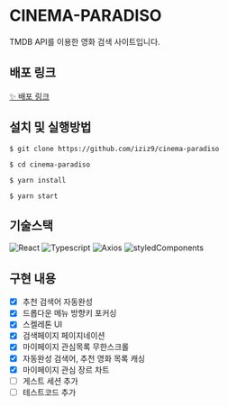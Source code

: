 # CINEMA-PARADISO
TMDB API를 이용한 영화 검색 사이트입니다.

## 배포 링크

[✨ 배포 링크](https://cinema-paradiso-green.vercel.app/)

## 설치 및 실행방법

```shell
$ git clone https://github.com/iziz9/cinema-paradiso

$ cd cinema-paradiso

$ yarn install

$ yarn start
```

## 기술스택

![React](https://img.shields.io/badge/ReactJS-61DAFB?style=for-the-badge&logo=React&logoColor=white)
![Typescript](https://img.shields.io/badge/Typescript-3178C6?style=for-the-badge&logo=Typescript&logoColor=white)
![Axios](https://img.shields.io/badge/Axios-5A29E4?style=for-the-badge&logo=Axios&logoColor=white)
![styledComponents](https://img.shields.io/badge/styledComponents-DB7093?style=for-the-badge&logo=styledComponents&logoColor=white)

## 구현 내용

- [x] 추천 검색어 자동완성
- [x] 드롭다운 메뉴 방향키 포커싱 
- [x] 스켈레톤 UI
- [x] 검색페이지 페이지네이션
- [x] 마이페이지 관심목록 무한스크롤
- [x] 자동완성 검색어, 추천 영화 목록 캐싱
- [x] 마이페이지 관심 장르 차트
- [ ] 게스트 세션 추가
- [ ] 테스트코드 추가
